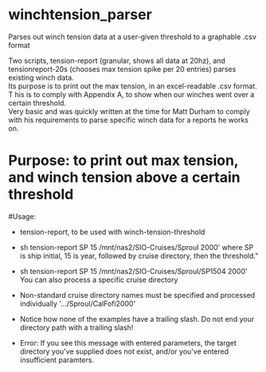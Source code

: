 # winchtension_parser
Parses out winch tension data at a user-given threshold to a graphable .csv format

Two scripts, tension-report (granular, shows all data at 20hz), 
and tensionreport-20s (chooses max tension spike per 20 entries) parses existing winch data.  
Its purpose is to print out the max tension, in an excel-readable .csv format.  T
his is to comply with Appendix A, to show when our winches went over a certain threshold.  
Very basic and was quickly written at the time for Matt Durham to comply with his
requirements to parse specific winch data for a reports he works on.

# Purpose: to print out max tension, and winch tension above a certain threshold
#Usage: 
* tension-report, to be used with winch-tension-threshold
* sh tension-report SP 15 /mnt/nas2/SIO-Cruises/Sproul 2000' where SP is ship initial, 15 is year, followed by cruise directory, then the threshold."
* sh tension-report SP 15 /mnt/nas2/SIO-Cruises/Sproul/SP1504 2000' You can also process a specific cruise directory

* Non-standard cruise directory names must be specified and processed individually '.../Sproul/CalFofi2000'
* Notice how none of the examples have a trailing slash.  Do not end your directory path with a trailing slash!

* Error: If you see this message with entered parameters, the target directory you've supplied does not exist, and/or you've entered insufficient paramters.



